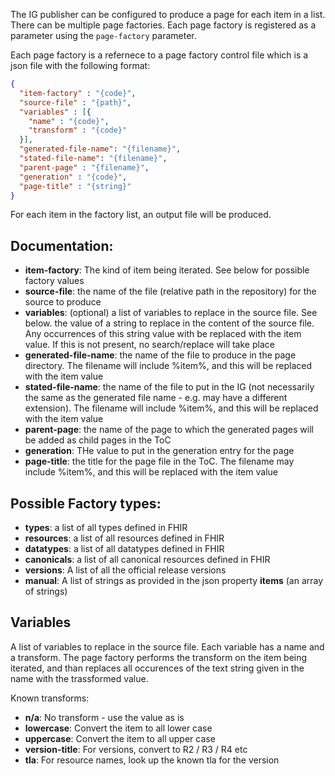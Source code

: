 The IG publisher can be configured to produce a page for each item in a list. 
There can be multiple page factories. Each page factory is registered as a 
parameter using the ```page-factory``` parameter.

Each page factory is a refernece to a page factory control file which is a json file 
with the following format:

```json
{
  "item-factory" : "{code}",
  "source-file" : "{path}",
  "variables" : [{
    "name" : "{code}",
    "transform" : "{code}"
  }],  
  "generated-file-name": "{filename}",
  "stated-file-name": "{filename}",
  "parent-page" : "{filename}",
  "generation" : "{code}",
  "page-title" : "{string}"
}
```

For each item in the factory list, an output file will be produced.

## Documentation:

* **item-factory**: The kind of item being iterated. See below for possible factory values
* **source-file**: the name of the file (relative path in the repository) for the source to produce
* **variables**: (optional) a list of variables to replace in the source file. See below.
the value of a string to replace in the content of the source file. Any occurrences of this string value with be replaced with the item value. If this is not present, no search/replace will take place
* **generated-file-name**: the name of the file to produce in the page directory. The filename will include %item%, and this will be replaced with the item value
* **stated-file-name**: the name of the file to put in the IG (not necessarily the same as the generated file name - e.g. may have a different extension). The filename will include %item%, and this will be replaced with the item value
* **parent-page**: the name of the page to which the generated pages will be added as child pages in the ToC
* **generation**: THe value to put in the generation entry for the page
* **page-title**:  the title for the page file in the ToC. The filename may include %item%, and this will be replaced with the item value

## Possible Factory types:

* **types**: a list of all types defined in FHIR
* **resources**: a list of all resources defined in FHIR
* **datatypes**: a list of all datatypes defined in FHIR
* **canonicals**: a list of all canonical resources defined in FHIR
* **versions**: A list of all the official release versions
* **manual**: A list of strings as provided in the json property **items** (an array of strings)

## Variables

A list of variables to replace in the source file. Each variable
has a name and a transform. The page factory performs the transform
on the item being iterated, and than replaces all occurences of 
the text string given in the name with the trassformed value.

Known transforms:

* **n/a**: No transform - use the value as is
* **lowercase**: Convert the item to all lower case 
* **uppercase**: Convert the item to all upper case 
* **version-title**: For versions, convert to R2 / R3 / R4 etc 
* **tla**: For resource names, look up the known tla for the version

